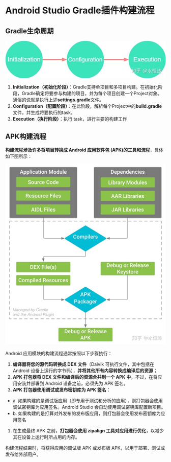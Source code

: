 # Android Studio Gradle插件构建流程

## Gradle生命周期

![img](AndroidGradle插件构建流程_imgs\GdPRE1c8Ckb.jpg)

1. **Initialization（初始化阶段）**：Gradle支持单项目和多项目构建。在初始化阶段，Gradle确定将要参与构建的项目，并为每个项目创建一个Project对象。通俗的说就是执行上述**settings.gradle**文件。
2. **Configuration（配置阶段）**：在此阶段，解析每个Project中的**build.gradle**文件，并生成将要执行的task。
3. **Execution（执行阶段）**：执行 task，进行主要的构建工作

## APK构建流程

**构建流程涉及许多将项目转换成 Android 应用软件包 (APK)的工具和流程**，具体如下图所示：

![img](AndroidGradle插件构建流程_imgs\z04ixQqVkmJ.jpg)

Android 应用模块的构建流程通常按照以下步骤执行：

1. **编译器将您的源代码转换成 DEX 文件**（Dalvik 可执行文件，其中包括在 Android 设备上运行的字节码），**并将其他所有内容转换成编译后的资源**；
2. **APK 打包器将 DEX 文件和编译后的资源合并到一个 APK 中**。不过，在将应用安装并部署到 Android 设备之前，必须先为 APK 签名。
3. **APK 打包器使用调试或发布密钥库为 APK 签名**：

- a. 如果构建的是调试版应用（即专用于测试和分析的应用），则打包器会使用调试密钥库为应用签名。Android Studio 会自动使用调试密钥库配置新项目。
- b. 如果构建的是打算对外发布的发布版应用，则打包器会使用发布密钥库为应用签名

1. 在生成最终 APK 之前，**打包器会使用 zipalign 工具对应用进行优化**，以减少其在设备上运行时所占用的内存。

构建流程结束时，将获得应用的调试版 APK 或发布版 APK，以用于部署、测试或发布给外部用户。

